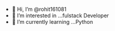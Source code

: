 
- 👋 Hi, I’m @rohit161081
- 👀 I’m interested in ...fulstack Developer
- 🌱 I’m currently learning ...Python

<!---
rohit161081/rohit161081 is a ✨ special ✨ repository because its `README.md` (this file) appears on your GitHub profile.
You can click the Preview link to take a look at your changes.
--->
